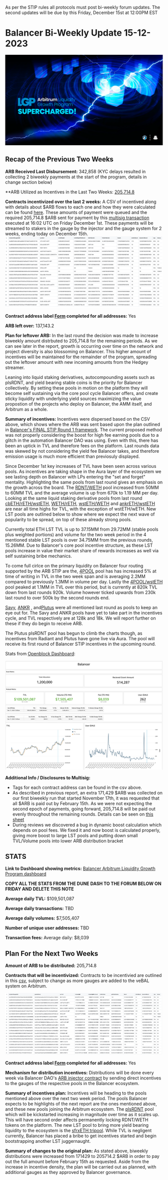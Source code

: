 As per the STIP rules all protocols must post bi-weekly forum updates. The second updates will be due by this Friday, December 15st at 12:00PM EST

# Balancer Bi-Weekly Update 15-12-2023
![img_1.png](img_1.png)
## Recap of the Previous Two Weeks


**ARB Received Last Disbursement:** 342,858 (KYC delays resulted in collecting 2 biweekly payments at the start of the program, details in change section below)

**ARB Utilized as Incentives in the Last Two Weeks: [205,714.8](https://arbiscan.io/tx/0x6dbc5c291e96e228feb63a71571fa5432c4b3d887b2714ba845171229fa3cf82)

**Contracts incentivized over the last 2 weeks:** A CSV of incentived along with details about $ARB flows to each one and how they were calculated can be found [here](https://github.com/BalancerMaxis/data_automation/blob/main/notebooks/arb_dao_grant_distribution/output/dao_grant_2023-11-16_2023-11-30.csv).
These amounts of payment were queued and the required 205,714.8 $ARB sent for payment by this [multisig transaction](https://app.onchainden.com/safes/arb1:0xb6BfF54589f269E248f99D5956f1fDD5b014D50e/transactions/0x441c87976c91cdc38ec9c54aa06a0688b1b5c92b30b70d6c6bb927b8b6479130) executed at 16:02 UTC on Friday December 1st.
These payments will be streamed to stakers in the gauge by the injector and the gauge system for 2 weeks, ending today on December 15th.
![Arb_STIP_Gauges_11_30.png](Arb_STIP_Gauges_11_30.png)

**Contract address label [Form](https://docs.google.com/forms/d/e/1FAIpQLSd2AYnjAaQjVOLtvemZpsWoN5sTJEJ8dLqdRDExTBQv_SUeug/viewform) completed for all addresses:** Yes

**ARB left over:** 137,143.2

**Plan for leftover ARB:** In the last round the decision was made to increase biweekly amount distrbuted to 205,714.8 for the remaining periods. As we can see later in the report, growth is occurring over time on the network and project diversity is also blossoming on Balancer. This higher amount of incentives will be maintained for the remainder of the program, spreading out the leftover amount with new incoming amounts from the Hedgey streamer. 

Leaning into liquid staking derivatives, autocompounding assets such as plsRDNT, and yield bearing stable coins is the priority for Balancer collectively. By setting these pools in motion on the platform they will become self sustaining via the core pool cycle Balancer offers, and create sticky liquidity with underlying yield sources maximizing the value propostion of the projects who deploy on Balancer, the AMM itself, and Arbitrum as a whole. 

**Summary of incentives:** Incentives were dispersed based on the CSV above, which shows where the ARB was sent based upon the plan outlined in [Balancer's FINAL STIP Round 1 framework](https://forum.arbitrum.foundation/t/balancer-final-stip-round-1/16689). The current proposed method was not properly considering the boost for high fee earning pools due to a glitch in the automation Balancer DAO was using. Even with this, there has been an uptick in TVL and therefore fees on the platform. Last rounds data was skewed by not considering the yield fee Balancer takes, and therefore emission usage is much more efficient than previosuly displayed. 

Since December 1st key increases of TVL have been seen across various pools. As incentives are taking shape in the Aura layer of the ecosystem we see lasting depth on Balancer with LPs entering the "set and forget" mentality. Highlighting the same pools from last round gives an emphasis on the growth across the board. The [RDNT/WETH](https://app.balancer.fi/#/arbitrum/pool/0x32df62dc3aed2cd6224193052ce665dc181658410002000000000000000003bd) pool increased from 50MM to 60MM TVL and the average volume is up from 670k to 1.19 MM per day. Looking at the same liquid staking derivative pools from last round [cbETH/rETH/wstETH](https://app.balancer.fi/#/arbitrum/pool/0x4a2f6ae7f3e5d715689530873ec35593dc28951b000000000000000000000481), [WETH/rETH](https://app.balancer.fi/#/arbitrum/pool/0xade4a71bb62bec25154cfc7e6ff49a513b491e81000000000000000000000497), [wstETH/WETH](https://app.balancer.fi/#/arbitrum/pool/0x9791d590788598535278552eecd4b211bfc790cb000000000000000000000498) and [ankrETH/wstETH](https://app.balancer.fi/#/arbitrum/pool/0x3fd4954a851ead144c2ff72b1f5a38ea5976bd54000000000000000000000480) are near all time highs for TVL, with the exception of wstETH/wETH. New LST pools are outlined below to show where we expect the next wave of popularity to be spread, on top of these already strong pools.

Currently total ETH LST TVL is up to 37.15MM from 29.72MM (stable pools plus weighted portions) and volume for the two week period in the 4 mentioned stable LST pools is over 34.75MM from the previous rounds, 15.26MM. Due to Balancer's core pool incentive structure, as these LST pools increase in value their market share of rewards increases as well via self sustaining bribe mechanics. 

To come full cirlce on the primary liquidity on Balancer four routing supported by the ARB STIP are the, [4POOL](https://app.balancer.fi/#/arbitrum/pool/0x423a1323c871abc9d89eb06855bf5347048fc4a5000000000000000000000496) pool has has increased 5% at time of writing in TVL in the two week span and is averaging 2.2MM compared to previously 1.3MM in volume per day. Lastly the [4POOL/wstETH](https://app.balancer.fi/#/arbitrum/pool/0xa1a8bf131571a2139feb79401aa4a2e9482df6270002000000000000000004b4) pool peaked at 1.1MM in TVL over this period, but is currently at 820k TVL down from last rounds 920k. Volume however ticked upwards from 230k last round to over 500k by the second rounds end.

[Savy](https://forum.balancer.fi/t/bip-482-enable-savvy-tricrypto-svusd-sveth-svbtc-pool-gauge-arbitrum-with-2-emission-cap/5321/4), [ANKR](https://forum.balancer.fi/t/bip-493-enable-ankr-ankreth-gauge-arbitrum/5363/3) , and[Plutus](https://forum.balancer.fi/t/bip-497-enable-plsrdntv2-8020rdntweth-gauge-with-a-2-weight-cap/5377/3) were all mentioned last round as pools to keep an eye out for. The Savy and ANKR pools have yet to take part in the incentives cycle, and TVL respectively are at 128k and 18k. We will report further on these if they do begin to receive ARB.

The Plutus plsRDNT pool has begun to climb the charts though, as incentives from Radiant and Plutus have gone live via Aura. The pool will receive its first round of Balancer STIP incentives in the upcoming round. 

Stats from [Openblock Dashboard](https://www.openblocklabs.com/app/arbitrum/grantees/Balancer):

![ARB_STIP_Stats_12_13.png](ARB_STIP_Stats_12_13.png)

**Additional Info / Disclosures to Multisig:** 


- Tags for each contract address can be found in the csv above.
- As described in previous report, an extra 171,429 $ARB was collected on our first biweekly run that started November 17th, it was requested that all $ARB is paid out by February 15th.  As we were not expecting the second epoch of payments, going forward, 205,714.8 will be paid out evenly throughout the remaining rounds.  Details can be seen on [this sheet](https://docs.google.com/spreadsheets/d/1k4i9ZNpxiRDC_bl4JtZMldV7J0LRQEVHZNqVpj8xG0g/edit#gid=0)
- During reviews we discovered a bug in dynamic boost calculation which depends on pool fees. We fixed it and now boost is calculated properly, giving more boost to large LST pools and putting down small TVL/Volume pools into lower ARB distribution bracket

## STATS

**Link to Dashboard showing metrics:** [Balancer Arbitrum Liquidity Growth Program dashboard](https://dune.com/balancer/arbitrum-lgp?Start+date_d2264d=&End+date_daf146=)

**COPY ALL THE STATS FROM THE DUNE DASH TO THE FORUM BELOW ON FRIDAY AND DELETE THIS NOTE**


**Average daily TVL:** $109,501,087

**Average daily transactions:** TBD

**Average daily volumes:** $7,505,407

**Number of unique user addresses:** TBD

**Transaction fees:** Average daily: $8,039


## Plan For the Next Two Weeks

**Amount of ARB to be distributed:** 205,714.8

**Contracts that will be incentivized:** Contracts to be incentivied are outlined in this [csv](https://github.com/BalancerMaxis/data_automation/blob/main/notebooks/arb_dao_grant_distribution/output/dao_grant_2023-11-30_2023-12-14.csv), subject to change as more gauges are added to the veBAL system on Arbitrum.

![Arb_STIP_Gauges_12_15.png](Arb_STIP_Gauges_12_15.png)

**Contract address label [Form](https://docs.google.com/forms/d/e/1FAIpQLSd2AYnjAaQjVOLtvemZpsWoN5sTJEJ8dLqdRDExTBQv_SUeug/viewform) completed for all addresses:** Yes

**Mechanism for distribution incentives:** Distributions will be done every week via Balancer DAO's [ARB injector contract](https://arbiscan.io/address/0xF23d8342881eDECcED51EA694AC21C2B68440929#readContract) by sending direct incentives to the gauges of the respective pools in the Balancer ecosystem.

**Summary of incentives plan:** Incentives will be heading to the pools mentioned above over the next two week period. The pools Balancer expects to be highlights of the next report are the ones mentioned above, and these new pools joining the Arbitrum ecosystem. The [plsRDNT](https://app.balancer.fi/#/arbitrum/pool/0x451b0afd69ace11ec0ac339033d54d2543b088a80000000000000000000004d5) pool which will be kickstarted increasing in magnitude over time as it scales up. This will have second order affects permanently locking RDNT/WETH tokens on the platform. The new LST pool to bring more yield bearing liquidity to the ecosystem is the [sfrxETH tripool](https://app.balancer.fi/#/arbitrum/pool/0x0c8972437a38b389ec83d1e666b69b8a4fcf8bfd00000000000000000000049e). While TVL is negligent currently, Balancer has placed a bribe to get incentives started and begin bootstrapping another LST juggernaught.   

**Summary of changes to the original plan:** As stated above, biweekly distributions were increased from 171429 to 205714.2 $ARB in order to pay out the full amount before February 15th as requested. Aside from the increase in incentive density, the plan will be carried out as planned, with additional gauges as they approved by Balancer governance. 